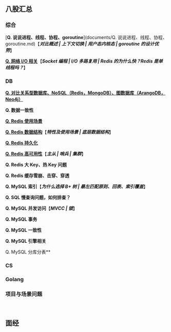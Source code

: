 ## 八股汇总

### 综合

[**Q. 说说进程、线程、协程、goroutine**](documents/Q. 说说进程、线程、协程、goroutine.md)【***对比概述 | 上下文切换 | 用户态内核态 | goroutine 的设计优势***】

[**Q. 网络 I/O 相关**]()【***Socket 编程 | I/O 多路复用 | Redis 的为什么快？Redis 是单线程吗？***】

### DB

[**Q. 对比关系型数据库、NoSQL（Redis，MongoDB）、图数据库（ArangoDB，Neo4j）**]()

**Q. 数据一致性**

[**Q. Redis 使用场景** ]()

[**Q. Redis 数据结构**]()【***特性及使用场景 | 底层数据结构***】

[**Q. Redis 持久化**]()

[**Q. Redis 高可用性**]()【***主从 | 哨兵 | 集群***】

**Q. Redis 大 Key、热 Key 问题**

**Q. Redis 缓存雪崩、击穿、穿透**

**Q. MySQL 索引**【***为什么选择 B+ 树 | 最左匹配原则、回表、索引覆盖***】

**Q. SQL 慢查询问题，如何排查？**

**Q. MySQL 并发访问**【***MVCC | 锁***】

**Q. MySQL 事务**

**Q. MySQL 一致性**

**Q. MySQL 引擎相关**

Q. MySQL 分库分表**

### CS



### Golang



### 项目与场景问题



<br>

## 面经

